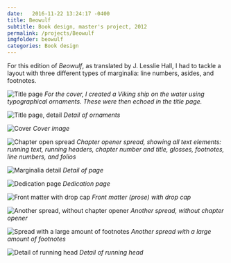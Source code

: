 ```yaml
---
date:   2016-11-22 13:24:17 -0400
title: Beowulf
subtitle: Book design, master's project, 2012
permalink: /projects/Beowulf
imgfolder: beowulf
categories: Book design
---
```

For this edition of *Beowulf*, as translated by J. Lesslie Hall, I had to tackle a layout with three different types of marginalia: line numbers, asides, and footnotes.

![Title page](title-page)
*For the cover, I created a Viking ship on the water using typographical ornaments. These were then echoed in the title page.*

![Title page, detail](title-page-detail)
*Detail of ornaments*

![Cover](cover)
*Cover image*

![Chapter open spread](chapter-spread)
*Chapter opener spread, showing all text elements: running text, running headers, chapter number and title, glosses, footnotes, line numbers, and folios*

![Marginalia detail](marginalia)
*Detail of page*

![Dedication page](dedication)
*Dedication page*

![Front matter with drop cap](fm-spread)
*Front matter (prose) with drop cap*

![Another spread, without chapter opener](spread)
*Another spread, without chapter opener*

![Spread with a large amount of footnotes](footnote-spread)
*Another spread with a large amount of footnotes*

![Detail of running head](rh-detail)
*Detail of running head*

[title-page]: /img/beowulf/1a-title-page.jpg
[title-page-detail]: /img/beowulf/1b-title-page-detail.jpg
[cover]: /img/beowulf/1c-cover.jpg
[chapter-spread]: /img/beowulf/2a-chapter-spread.jpg
[marginalia-detail]: /img/beowulf/2b-marginalia-detail.jpg
[dedication]: /img/beowulf/3-dedication.jpg
[fm-spread]: /img/beowulf/4-fm-spread.jpg
[spread]: /img/beowulf/5a-pages-spread.jpg
[footnote-spread]: /img/beowulf/5b-footnote-spread.jpg
[rh-detail]: /img/beowulf/5c-running-head-detail.jpg